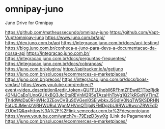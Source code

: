 # omnipay-juno
Juno Drive for Omnipay

https://github.com/matheussecundo/omnipay-juno
https://github.com/Vapt-Vupt/omnipay-juno
https://www.juno.com.br/api/
https://dev.juno.com.br/api
https://integracao.juno.com.br/docs/api-testing/
https://blog.juno.com.br/conheca-a-juno-para-devs-a-documentacao-da-nossa-api
https://integracao.juno.com.br/
https://integracao.juno.com.br/docs/perguntas-frequentes/
https://integracao.juno.com.br/docs/cobrancas/
https://juno.com.br/plugins/
https://apitracker.io/a/getjuno
https://juno.com.br/solucoes/ecommerces-e-marketplaces/
https://juno.com.br/precos/
https://integracao.juno.com.br/docs/boas-vindas/
https://www.youtube.com/redirect?event=video_description&redir_token=QUFFLUhqbll6RFhmZFEwdE1TbzRjdk42NlJCaEp1UnpGUXxBQ3Jtc0tsREVnM2R5eTAzaHhTbVg1Q21kRGxNVTlmZTh4dWdDa0RHWHc3ZEoyOVBuS0VGenl0SElwbkxJSGdlV0NqTW5KSDRHNFotU0JMenIzVjRHWURuLWpnMHVmQTljbjNFMDgzbU9RWU8wcnZRWEdDZU0xTQ&q=https%3A%2F%2Flink.semcodar.com.br%2Fdescontojuno
https://www.youtube.com/watch?v=79EszD3ywXg   (Link de Pagamento)
https://juno.com.br/solucoes/ecommerces-e-marketplaces/
